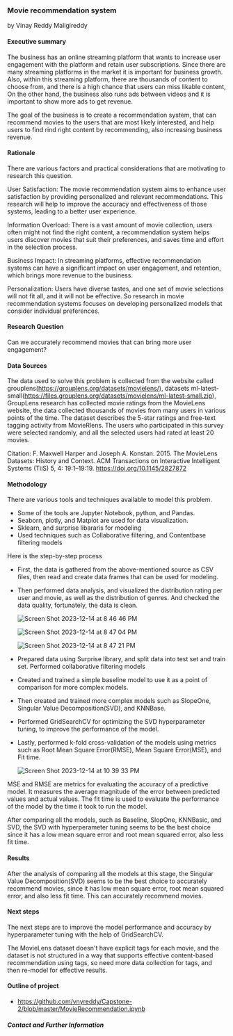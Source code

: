 ### Movie recommendation system

by Vinay Reddy Maligireddy

#### Executive summary
The business has an online streaming platform that wants to increase user engagement with the platform and retain user subscriptions. Since there are many streaming platforms in the market it is important for business growth. Also, within this streaming platform, there are thousands of content to choose from, and there is a high chance that users can miss likable content, On the other hand, the business also runs ads between videos and it is important to show more ads to get revenue.

The goal of the business is to create a recommendation system, that can recommend movies to the users that are most likely interested, and help users to find rind right content by recommending, also increasing business revenue.

#### Rationale
There are various factors and practical considerations that are motivating to research this question.

User Satisfaction:
The movie recommendation system aims to enhance user satisfaction by providing personalized and relevant recommendations. This research will help to improve the accuracy and effectiveness of those systems, leading to a better user experience.

Information Overload: 
There is a vast amount of movie collection, users often might not find the right content, a recommendation system helps users discover movies that suit their preferences, and saves time and effort in the selection process.

Business Impact:
In streaming platforms, effective recommendation systems can have a significant impact on user engagement, and retention, which brings more revenue to the business.

Personalization:
Users have diverse tastes, and one set of movie selections will not fit all, and it will not be effective. So research in movie recommendation systems focuses on developing personalized models that consider individual preferences.

#### Research Question
Can we accurately recommend movies that can bring more user engagement?

#### Data Sources
The data used to solve this problem is collected from the website called grouplens(https://grouplens.org/datasets/movielens/), datasets ml-latest-small(https://files.grouplens.org/datasets/movielens/ml-latest-small.zip), GroupLens research has collected movie ratings from the MovieLens website, the data collected thousands of movies from many users in various points of the time. The dataset describes the 5-star ratings and free-text tagging activity from MovieRlens. The users who participated in this survey were selected randomly, and all the selected users had rated at least 20 movies.

Citation: F. Maxwell Harper and Joseph A. Konstan. 2015. The MovieLens Datasets: History and Context. ACM Transactions on Interactive Intelligent Systems (TiiS) 5, 4: 19:1–19:19. https://doi.org/10.1145/2827872

#### Methodology
There are various tools and techniques available to model this problem. 
- Some of the tools are Jupyter Notebook, python, and Pandas. 
- Seaborn, plotly, and Matplot are used for data visualization.
- Sklearn, and surprise libararis for modeling
- Used techniques such as Collaborative filtering, and Contentbase filtering models

Here is the step-by-step process

* First, the data is gathered from the above-mentioned source as CSV files, then read and create data frames that can be used for modeling.
* Then performed data analysis, and visualized the distribution rating per user and movie, as well as the distribution of genres. And checked the data quality, fortunately, the data is clean.

  ![Screen Shot 2023-12-14 at 8 46 46 PM](https://github.com/vnyreddy/Capstone-2/assets/18583217/f6ffdb49-298d-41bb-9de5-d806a01ecba1)

  ![Screen Shot 2023-12-14 at 8 47 04 PM](https://github.com/vnyreddy/Capstone-2/assets/18583217/869cdf4c-d003-4b86-b1a6-4bf0d21a5b27)

  ![Screen Shot 2023-12-14 at 8 47 21 PM](https://github.com/vnyreddy/Capstone-2/assets/18583217/1f2da8b3-f34d-4c17-9f34-eb7277b8b12a)

* Prepared data using Surprise library, and split data into test set and train set.
Performed collaborative filtering models
* Created and trained a simple baseline model to use it as a point of comparison for more complex models.
* Then created and trained more complex models such as SlopeOne, Singular Value Decomposition(SVD), and KNNBase.
* Performed GridSearchCV for optimizing the SVD hyperparameter tuning, to improve the performance of the model.
* Lastly, performed k-fold cross-validation of the models using metrics such as Root Mean Square Error(RMSE), Mean Square Error(MSE), and Fit time.

  ![Screen Shot 2023-12-14 at 10 39 33 PM](https://github.com/vnyreddy/Capstone-2/assets/18583217/1a92c168-183d-4902-9e39-2c17a7b2690f)

MSE and RMSE are metrics for evaluating the accuracy of a predictive model. It measures the average magnitude of the error between predicted values and actual values. The fit time is used to evaluate the performance of the model by the time it took to run the model.

After comparing all the models, such as Baseline, SlopOne, KNNBasic, and SVD, the SVD with hyperperameter tuning seems to be the best choice since it has a low mean square error and root mean squared error, also less fit time.


#### Results
After the analysis of comparing all the models at this stage, the Singular Value Decomposition(SVD) seems to be the best choice to accurately recommend movies, since it has low mean square error, root mean squared error, and also less fit time. This can accurately recommend movies.

#### Next steps
The next steps are to improve the model performance and accuracy by hyperparameter tuning with the help of GridSearchCV.

The MovieLens dataset doesn't have explicit tags for each movie, and the dataset is not structured in a way that supports effective content-based recommendation using tags, so need more data collection for tags, and then re-model for effective results.

#### Outline of project

- https://github.com/vnyreddy/Capstone-2/blob/master/MovieRecommendation.ipynb


##### Contact and Further Information
